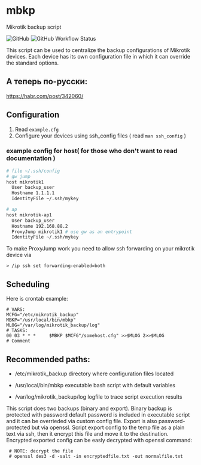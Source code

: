 # mbkp
Mikrotik backup script

![GitHub](https://img.shields.io/github/license/tenhishadow/mbkp?style=flat-square)
![GitHub Workflow Status](https://img.shields.io/github/workflow/status/tenhishadow/mbkp/shellcheck)

This script can be used to centralize the backup configurations of Mikrotik devices.
Each device has its own configuration file in which it can override the standard options.

## А теперь по-русски:
https://habr.com/post/342060/

## Configuration
1. Read ```example.cfg```
2. Configure your devices using ssh_config files ( read ```man ssh_config``` )
### example config for host( for those who don't want to read documentation )
```bash
# file ~/.ssh/config
# gw jump
host mikrotik1
  User backup_user
  Hostname 1.1.1.1
  IdentityFile ~/.ssh/mykey

# ap
host mikrotik-ap1
  User backup_user
  Hostname 192.168.88.2
  ProxyJump mikrotik1 # use gw as an entrypoint
  IdentityFile ~/.ssh/mykey
```
To make ProxyJump work you need to allow ssh forwarding on your mikrotik device via
```
> /ip ssh set forwarding-enabled=both
```

## Scheduling
Here is crontab example:
```
# VARS:
MCFG="/etc/mikrotik_backup"
MBKP="/usr/local/bin/mbkp"
MLOG="/var/log/mikrotik_backup/log"
# TASKS:
00 03 * * *     $MBKP $MCFG"/somehost.cfg" >>$MLOG 2>>$MLOG             # Comment
```

## Recommended paths:

- /etc/mikrotik_backup		directory where configuration files located

- /usr/local/bin/mbkp		executable bash script with default variables

- /var/log/mikrotik_backup/log	logfile to trace script execution results

This script does two backups (binary and export). Binary backup is protected with password
default password is included in executable script and it can be overrieded via custom config
file. Export is also password-protected but via openssl. Script export config to the temp file
as a plain text via ssh, then it encrypt this file and move it to the destination.
Encrypted exported config can be easly decrypted with openssl command:
```
 # NOTE: decrypt the file
 # openssl des3 -d -salt -in encryptedfile.txt -out normalfile.txt
```
